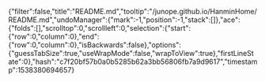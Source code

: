 {"filter":false,"title":"README.md","tooltip":"/junope.github.io/HanminHome/README.md","undoManager":{"mark":-1,"position":-1,"stack":[]},"ace":{"folds":[],"scrolltop":0,"scrollleft":0,"selection":{"start":{"row":0,"column":0},"end":{"row":0,"column":0},"isBackwards":false},"options":{"guessTabSize":true,"useWrapMode":false,"wrapToView":true},"firstLineState":0},"hash":"c7f20bf57b0a0b5285b62a3bb56806fb7a9d9617","timestamp":1538380694657}